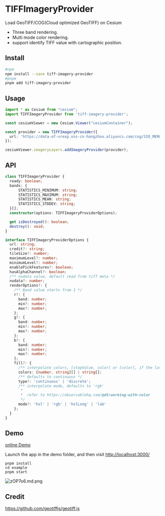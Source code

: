 # TIFFImageryProvider

Load GeoTIFF/COG(Cloud optimized GeoTIFF) on Cesium

- Three band rendering.
- Multi mode color rendering.
- support identify TIFF value with cartographic position.

## Install

```bash
#npm
npm install --save tiff-imagery-provider
#pnpm
pnpm add tiff-imagery-provider
```

## Usage

```ts
import * as Cesium from "cesium";
import TIFFImageryProvider from 'tiff-imagery-provider';

const cesiumViewer = new Cesium.Viewer("cesiumContainer");

const provider = new TIFFImageryProvider({
  url: 'https://data-of-vrexp.oss-cn-hangzhou.aliyuncs.com/cog/SIO_MERGE_MERGE_20000101TO20000131_L3B_EAMS_1KM_ACP_CT2017_.tif',
});

cesiumViewer.imageryLayers.addImageryProvider(provider);

```

## API

```ts
class TIFFImageryProvider {
  ready: boolean;
  bands: {
      STATISTICS_MINIMUM: string;
      STATISTICS_MAXIMUM: string;
      STATISTICS_MEAN: string;
      STATISTICS_STDDEV: string;
  }[];
  constructor(options: TIFFImageryProviderOptions);

  get isDestroyed(): boolean;
  destroy(): void;
}

interface TIFFImageryProviderOptions {
  url: string;
  credit?: string;
  tileSize?: number;
  maximumLevel?: number;
  minimumLevel?: number;
  enablePickFeatures?: boolean;
  hasAlphaChannel?: boolean;
  /** nodata value, default read from tiff meta */
  nodata?: number;
  renderOptions?: {
    /** Band value starts from 1 */
    r?: {
      band: number;
      min?: number;
      max?: number;
    };
    g?: {
      band: number;
      min?: number;
      max?: number;
    };
    b?: {
      band: number;
      min?: number;
      max?: number;
    };
    fill?: {
      /** interpolate colors, [stopValue, color] or [color], if the latter, means equal distribution */
      colors: [number, string][] | string[];
      /** defaults to continuous */
      type?: 'continuous' | 'discrete';
      /** interpolate mode, defaults to 'rgb'
       * 
       *  refer to https://observablehq.com/@d3/working-with-color
       */
      mode?: 'hsl' | 'rgb' | 'hslLong' | 'lab'
    };
  }
}
```

## Demo

[online Demo](https://tiff-imagery-provider-example.vercel.app/)

Launch the app in the demo folder, and then visit <http://localhost:3000/>

```node
pnpm install
cd example
pnpm start
```

![zOP7o6.md.png](https://s1.ax1x.com/2022/12/20/zOP7o6.md.png)

## Credit

<https://github.com/geotiffjs/geotiff.js>
